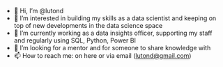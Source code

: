 - 👋 Hi, I’m @lutond
- 👀 I’m interested in building my skills as a data scientist and keeping on top of new developments in the data science space
- 🌱 I’m currently working as a data insights officer, supporting my staff and regularly using SQL, Python, Power BI
- 💞️ I’m looking for a mentor and for someone to share knowledge with
- 📫 How to reach me: on here or via email (lutond@gmail.com)

<!---
lutond/lutond is a ✨ special ✨ repository because its `README.md` (this file) appears on your GitHub profile.
You can click the Preview link to take a look at your changes.
--->
